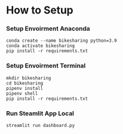 # How to Setup

### Setup Envoirment Anaconda
```
conda create --name bikesharing python=3.9
conda activate bikesharing
pip install -r requirements.txt
```


### Setup Envoirment Terminal
```
mkdir bikesharing
cd bikesharing
pipenv install
pipenv shell
pip install -r requirements.txt
```

### Run Steamlit App Local
```
streamlit run dashboard.py
```
